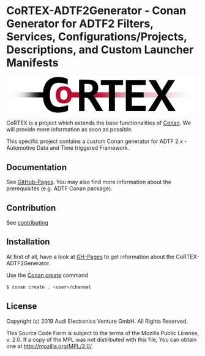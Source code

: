 <!---
Copyright (c) 2019 Audi Electronics Venture GmbH. All Rights Reserved.

This Source Code Form is subject to the terms of the Mozilla Public
License, v. 2.0. If a copy of the MPL was not distributed with this
file, You can obtain one at http://mozilla.org/MPL/2.0/.

-->

# CoRTEX-ADTF2Generator - Conan Generator for ADTF2 Filters, Services, Configurations/Projects, Descriptions, and Custom Launcher Manifests

![CoRTEX logo](doc/icons/CoRTEX_lettering.png)

CoRTEX is a project which extends the base functionalities of [Conan](https://conan.io). We will provide more information as soon as possible.

This specific project contains a custom Conan generator for ADTF 2.x - Automotive Data and Time triggered Framework.

## Documentation

See [GitHub-Pages](https://aev.github.io/CoRTEX_ADTF2Generator/). You may also find more information about the prerequisites (e.g. ADTF Conan package).

## Contribution

See [contributing](CONTRIBUTING.md)

## Installation

At first of all, have a look at [GH-Pages](https://aev.github.io/CoRTEX_ADTF2Generator/) to get information about the CoRTEX-ADTF2Generator.

Use the [Conan create](https://docs.conan.io/en/latest/reference/commands/creator/create.html) command

```bash
$ conan create . <user>/channel
```

## License

Copyright (c) 2019 Audi Electronics Venture GmbH. All Rights Reserved.

This Source Code Form is subject to the terms of the Mozilla Public
License, v. 2.0. If a copy of the MPL was not distributed with this
file, You can obtain one at http://mozilla.org/MPL/2.0/.